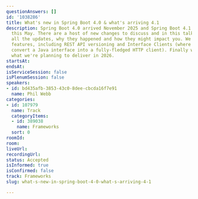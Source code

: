 ```yaml
---
questionAnswers: []
id: '1038286'
title: What's new in Spring Boot 4.0 & what's arriving 4.1
description: Spring Boot 4.0 arrived November 2025 and Spring Boot 4.1 will be here
  this May. There are a host of new changes to discuss and in this talk we'll cover
  all the updates, why they happened and how they might impact you. We'll demo new
  features, including REST API versioning and Interface Clients (where you can quickly
  convert a Java interface into a fully-fledged HTTP client). Finally we'll look at
  what we're planning to deliver in 2026.
startsAt:
endsAt:
isServiceSession: false
isPlenumSession: false
speakers:
- id: bd435afb-3853-43c0-8dee-cbcda16f7e91
  name: Phil Webb
categories:
- id: 107979
  name: Track
  categoryItems:
  - id: 389038
    name: Frameworks
  sort: 0
roomId:
room:
liveUrl:
recordingUrl:
status: Accepted
isInformed: true
isConfirmed: false
track: Frameworks
slug: what-s-new-in-spring-boot-4-0-what-s-arriving-4-1

---
```

